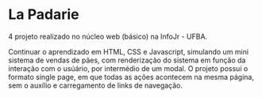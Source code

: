 # La Padarie

4 projeto realizado no núcleo web (básico) na InfoJr - UFBA.

Continuar o aprendizado em HTML, CSS e Javascript, simulando um mini sistema de vendas de pães, com renderização do sistema em função da interação com o usúário, por intermédio de um modal. O projeto possui o formato single page, em que todas as ações acontecem na mesma página, sem o auxílio e carregamento de links de navegação.
